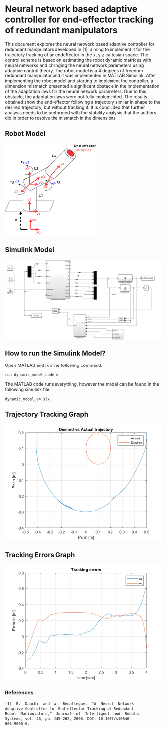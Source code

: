 # Neural network based adaptive controller for end-effector tracking of redundant manipulators

<p>This document explores the neural network based
adaptive controller for redundant manipulators developed in
[1], aiming to implement it for the trajectory tracking of an endeffector in the x, y z cartesian space. The control scheme is based on estimating the robot dynamic matrices with neural networks and changing the neural network parameters using adaptive
control theory. The robot model is a 4 degrees of freedom
redundant manipulator and it was implemented in MATLAB
Simulink. After implementing the robot model and starting to
implement the controller, a dimension mismatch presented a
significant obstacle in the implementation of the adaptation laws
for the neural network parameters. Due to this obstacle, the
adaptation laws were not fully implemented. The results
obtained show the end-effector following a trajectory similar in
shape to the desired trajectory, but without tracking it. It is
concluded that further analysis needs to be performed with the
stability analysis that the authors did in order to resolve the
mismatch in the dimensions</p>

## Robot Model
<img src="robot-model.png" width="300px" height="300px"></img>

## Simulink Model
<img src="sim-model.PNG" width="720px"></img>


## How to run the Simulink Model?

Open MATLAB and run the following command:

```
run dynamic_model_code.m
```
The MATLAB code runs everything, however the model can be found in the following simulink file:

```
dynamic_model_v4.slx
```

## Trajectory Tracking Graph
<img src="traj-tracking.png" width="600px"></img>

## Tracking Errors Graph
<img src="tracking-errors.png" width="600px"></img>


### References
```
[1]  B.  Daachi  and  A.  Benallegue,  "A  Neural  Network 
Adaptive Controller for End-effector Tracking of Redundant 
Robot  Manipulators,"  Journal  of  Intelligent  and  Robotic 
Systems, vol. 46, pp. 245-262, 2006. DOI: 10.1007/s10846-
006-9060-6.
```

